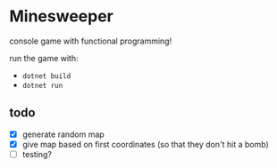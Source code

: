 # Minesweeper
console game with functional programming!

run the game with:
- `dotnet build`
- `dotnet run`

## todo
- [x] generate random map
- [x] give map based on first coordinates (so that they don't hit a bomb)
- [ ] testing?

